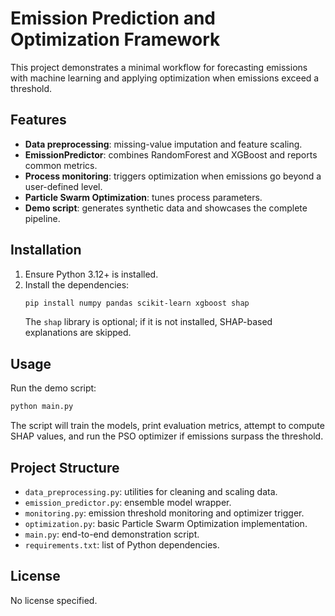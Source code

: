 # Emission Prediction and Optimization Framework

This project demonstrates a minimal workflow for forecasting emissions with machine learning and applying optimization when emissions exceed a threshold.

## Features
- **Data preprocessing**: missing-value imputation and feature scaling.
- **EmissionPredictor**: combines RandomForest and XGBoost and reports common metrics.
- **Process monitoring**: triggers optimization when emissions go beyond a user-defined level.
- **Particle Swarm Optimization**: tunes process parameters.
- **Demo script**: generates synthetic data and showcases the complete pipeline.

## Installation
1. Ensure Python 3.12+ is installed.
2. Install the dependencies:
   ```bash
   pip install numpy pandas scikit-learn xgboost shap
   ```
   The `shap` library is optional; if it is not installed, SHAP-based explanations are skipped.

## Usage
Run the demo script:
```bash
python main.py
```
The script will train the models, print evaluation metrics, attempt to compute SHAP values, and run the PSO optimizer if emissions surpass the threshold.

## Project Structure
- `data_preprocessing.py`: utilities for cleaning and scaling data.
- `emission_predictor.py`: ensemble model wrapper.
- `monitoring.py`: emission threshold monitoring and optimizer trigger.
- `optimization.py`: basic Particle Swarm Optimization implementation.
- `main.py`: end-to-end demonstration script.
- `requirements.txt`: list of Python dependencies.

## License
No license specified.

